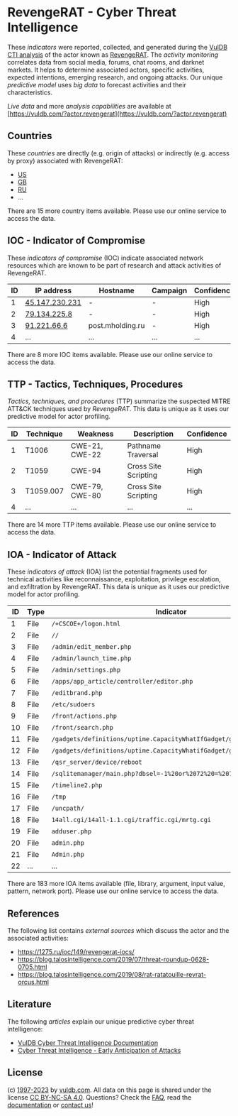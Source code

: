 # RevengeRAT - Cyber Threat Intelligence

These _indicators_ were reported, collected, and generated during the [VulDB CTI analysis](https://vuldb.com/?kb.cti) of the actor known as [RevengeRAT](https://vuldb.com/?actor.revengerat). The _activity monitoring_ correlates data from social media, forums, chat rooms, and darknet markets. It helps to determine associated actors, specific activities, expected intentions, emerging research, and ongoing attacks. Our unique _predictive model_ uses _big data_ to forecast activities and their characteristics.

_Live data_ and more _analysis capabilities_ are available at [https://vuldb.com/?actor.revengerat](https://vuldb.com/?actor.revengerat)

## Countries

These _countries_ are directly (e.g. origin of attacks) or indirectly (e.g. access by proxy) associated with RevengeRAT:

* [US](https://vuldb.com/?country.us)
* [GB](https://vuldb.com/?country.gb)
* [RU](https://vuldb.com/?country.ru)
* ...

There are 15 more country items available. Please use our online service to access the data.

## IOC - Indicator of Compromise

These _indicators of compromise_ (IOC) indicate associated network resources which are known to be part of research and attack activities of RevengeRAT.

ID | IP address | Hostname | Campaign | Confidence
-- | ---------- | -------- | -------- | ----------
1 | [45.147.230.231](https://vuldb.com/?ip.45.147.230.231) | - | - | High
2 | [79.134.225.8](https://vuldb.com/?ip.79.134.225.8) | - | - | High
3 | [91.221.66.6](https://vuldb.com/?ip.91.221.66.6) | post.mholding.ru | - | High
4 | ... | ... | ... | ...

There are 8 more IOC items available. Please use our online service to access the data.

## TTP - Tactics, Techniques, Procedures

_Tactics, techniques, and procedures_ (TTP) summarize the suspected MITRE ATT&CK techniques used by _RevengeRAT_. This data is unique as it uses our predictive model for actor profiling.

ID | Technique | Weakness | Description | Confidence
-- | --------- | -------- | ----------- | ----------
1 | T1006 | CWE-21, CWE-22 | Pathname Traversal | High
2 | T1059 | CWE-94 | Cross Site Scripting | High
3 | T1059.007 | CWE-79, CWE-80 | Cross Site Scripting | High
4 | ... | ... | ... | ...

There are 14 more TTP items available. Please use our online service to access the data.

## IOA - Indicator of Attack

These _indicators of attack_ (IOA) list the potential fragments used for technical activities like reconnaissance, exploitation, privilege escalation, and exfiltration by RevengeRAT. This data is unique as it uses our predictive model for actor profiling.

ID | Type | Indicator | Confidence
-- | ---- | --------- | ----------
1 | File | `/+CSCOE+/logon.html` | High
2 | File | `//` | Low
3 | File | `/admin/edit_member.php` | High
4 | File | `/admin/launch_time.php` | High
5 | File | `/admin/settings.php` | High
6 | File | `/apps/app_article/controller/editor.php` | High
7 | File | `/editbrand.php` | High
8 | File | `/etc/sudoers` | Medium
9 | File | `/front/actions.php` | High
10 | File | `/front/search.php` | High
11 | File | `/gadgets/definitions/uptime.CapacityWhatIfGadget/getmetrics.php` | High
12 | File | `/gadgets/definitions/uptime.CapacityWhatifGadget/getxenmetrics.php` | High
13 | File | `/qsr_server/device/reboot` | High
14 | File | `/sqlitemanager/main.php?dbsel=-1%20or%2072%20=%2072` | High
15 | File | `/timeline2.php` | High
16 | File | `/tmp` | Low
17 | File | `/uncpath/` | Medium
18 | File | `14all.cgi/14all-1.1.cgi/traffic.cgi/mrtg.cgi` | High
19 | File | `adduser.php` | Medium
20 | File | `admin.php` | Medium
21 | File | `Admin.php` | Medium
22 | ... | ... | ...

There are 183 more IOA items available (file, library, argument, input value, pattern, network port). Please use our online service to access the data.

## References

The following list contains _external sources_ which discuss the actor and the associated activities:

* https://1275.ru/ioc/149/revengerat-iocs/
* https://blog.talosintelligence.com/2019/07/threat-roundup-0628-0705.html
* https://blog.talosintelligence.com/2019/08/rat-ratatouille-revrat-orcus.html

## Literature

The following _articles_ explain our unique predictive cyber threat intelligence:

* [VulDB Cyber Threat Intelligence Documentation](https://vuldb.com/?kb.cti)
* [Cyber Threat Intelligence - Early Anticipation of Attacks](https://www.scip.ch/en/?labs.20201022)

## License

(c) [1997-2023](https://vuldb.com/?kb.changelog) by [vuldb.com](https://vuldb.com/?kb.about). All data on this page is shared under the license [CC BY-NC-SA 4.0](https://creativecommons.org/licenses/by-nc-sa/4.0/). Questions? Check the [FAQ](https://vuldb.com/?kb.faq), read the [documentation](https://vuldb.com/?kb) or [contact us](https://vuldb.com/?contact)!
